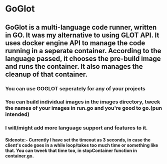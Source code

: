 # GoGlot

## GoGlot is a multi-language code runner, written in GO. It was my alternative to using GLOT API. It uses docker engine API to manage the code running in a seperate container. According to the language passed, it chooses the pre-build image and runs the container. It also manages the cleanup of that container.


### You can use GOGLOT seperately for any of your projects 
### You can build individual images in the images directory, tweek the names of your images in run.go and you're good to go.(pun intended)

### I will/might add more language support and features to it.
#### Sidenote:- Currently I have set the timeout as 3 seconds, in case the client's code goes in a while loop/takes too much time or something like that. You can tweek that time too, in stopContainer function in container.go.